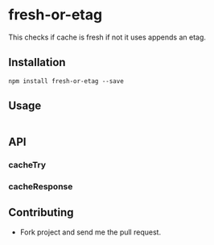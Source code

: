 # fresh-or-etag

This checks if cache is fresh if not it uses appends an etag.

## Installation

    npm install fresh-or-etag --save

## Usage
```javascript

```

## API
### cacheTry
### cacheResponse

## Contributing

* Fork project and send me the pull request.
